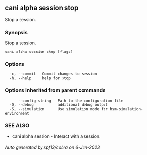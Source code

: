 ## cani alpha session stop

Stop a session.

### Synopsis

Stop a session.

```
cani alpha session stop [flags]
```

### Options

```
  -c, --commit   Commit changes to session
  -h, --help     help for stop
```

### Options inherited from parent commands

```
      --config string   Path to the configuration file
  -D, --debug           additional debug output
  -S, --simulation      Use simulation mode for hsm-simulation-environment
```

### SEE ALSO

* [cani alpha session](cani_alpha_session.md)	 - Interact with a session.

###### Auto generated by spf13/cobra on 6-Jun-2023
